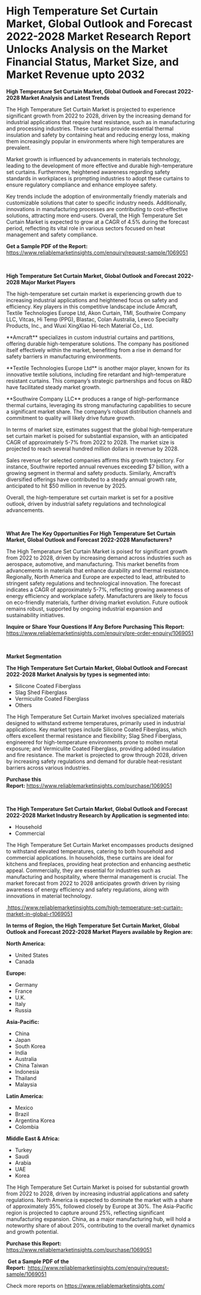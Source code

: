<p><h1>High Temperature Set Curtain Market, Global Outlook and Forecast 2022-2028 Market Research Report Unlocks Analysis on the Market Financial Status, Market Size, and Market Revenue upto 2032</h1></p><p><strong>High Temperature Set Curtain Market, Global Outlook and Forecast 2022-2028 Market Analysis and Latest Trends</strong></p>
<p><p>The High Temperature Set Curtain Market is projected to experience significant growth from 2022 to 2028, driven by the increasing demand for industrial applications that require heat resistance, such as in manufacturing and processing industries. These curtains provide essential thermal insulation and safety by containing heat and reducing energy loss, making them increasingly popular in environments where high temperatures are prevalent.</p><p>Market growth is influenced by advancements in materials technology, leading to the development of more effective and durable high-temperature set curtains. Furthermore, heightened awareness regarding safety standards in workplaces is prompting industries to adopt these curtains to ensure regulatory compliance and enhance employee safety.</p><p>Key trends include the adoption of environmentally friendly materials and customizable solutions that cater to specific industry needs. Additionally, innovations in manufacturing processes are contributing to cost-effective solutions, attracting more end-users. Overall, the High Temperature Set Curtain Market is expected to grow at a CAGR of 4.5% during the forecast period, reflecting its vital role in various sectors focused on heat management and safety compliance.</p></p>
<p><strong>Get a Sample PDF of the Report:&nbsp;</strong> <a href="https://www.reliablemarketinsights.com/enquiry/request-sample/1069051?utm_campaign=3186&utm_medium=2&utm_source=Github&utm_content=ia&utm_term=21032025&utm_id=high-temperature-set-curtain-market-global-outlook-and-forecast-2022-2028">https://www.reliablemarketinsights.com/enquiry/request-sample/1069051</a></p>
<p>&nbsp;</p>
<p><strong>High Temperature Set Curtain Market, Global Outlook and Forecast 2022-2028 Major Market Players</strong></p>
<p><p>The high-temperature set curtain market is experiencing growth due to increasing industrial applications and heightened focus on safety and efficiency. Key players in this competitive landscape include Amcraft, Textile Technologies Europe Ltd, Akon Curtain, TMI, Southwire Company LLC, Vitcas, Hi Temp (PPG), Blastac, Colan Australia, Lewco Specialty Products, Inc., and Wuxi XingXiao Hi-tech Material Co., Ltd.</p><p>**Amcraft** specializes in custom industrial curtains and partitions, offering durable high-temperature solutions. The company has positioned itself effectively within the market, benefiting from a rise in demand for safety barriers in manufacturing environments.</p><p>**Textile Technologies Europe Ltd** is another major player, known for its innovative textile solutions, including fire retardant and high-temperature resistant curtains. This company’s strategic partnerships and focus on R&D have facilitated steady market growth.</p><p>**Southwire Company LLC** produces a range of high-performance thermal curtains, leveraging its strong manufacturing capabilities to secure a significant market share. The company’s robust distribution channels and commitment to quality will likely drive future growth.</p><p>In terms of market size, estimates suggest that the global high-temperature set curtain market is poised for substantial expansion, with an anticipated CAGR of approximately 5-7% from 2022 to 2028. The market size is projected to reach several hundred million dollars in revenue by 2028.</p><p>Sales revenue for selected companies affirms this growth trajectory. For instance, Southwire reported annual revenues exceeding $7 billion, with a growing segment in thermal and safety products. Similarly, Amcraft’s diversified offerings have contributed to a steady annual growth rate, anticipated to hit $50 million in revenue by 2025.</p><p>Overall, the high-temperature set curtain market is set for a positive outlook, driven by industrial safety regulations and technological advancements.</p></p>
<p>&nbsp;</p>
<p><strong>What Are The Key Opportunities For High Temperature Set Curtain Market, Global Outlook and Forecast 2022-2028 Manufacturers?</strong></p>
<p><p>The High Temperature Set Curtain Market is poised for significant growth from 2022 to 2028, driven by increasing demand across industries such as aerospace, automotive, and manufacturing. This market benefits from advancements in materials that enhance durability and thermal resistance. Regionally, North America and Europe are expected to lead, attributed to stringent safety regulations and technological innovation. The forecast indicates a CAGR of approximately 5-7%, reflecting growing awareness of energy efficiency and workplace safety. Manufacturers are likely to focus on eco-friendly materials, further driving market evolution. Future outlook remains robust, supported by ongoing industrial expansion and sustainability initiatives.</p></p>
<p><strong>Inquire or Share Your Questions If Any Before Purchasing This Report:</strong> <a href="https://www.reliablemarketinsights.com/enquiry/pre-order-enquiry/1069051?utm_campaign=3186&utm_medium=2&utm_source=Github&utm_content=ia&utm_term=21032025&utm_id=high-temperature-set-curtain-market-global-outlook-and-forecast-2022-2028">https://www.reliablemarketinsights.com/enquiry/pre-order-enquiry/1069051</a></p>
<p>&nbsp;</p>
<p><strong>Market Segmentation</strong></p>
<p><strong>The High Temperature Set Curtain Market, Global Outlook and Forecast 2022-2028 Market Analysis by types is segmented into:</strong></p>
<p><ul><li>Silicone Coated Fiberglass</li><li>Slag Shed Fiberglass</li><li>Vermiculite Coated Fiberglass</li><li>Others</li></ul></p>
<p><p>The High Temperature Set Curtain Market involves specialized materials designed to withstand extreme temperatures, primarily used in industrial applications. Key market types include Silicone Coated Fiberglass, which offers excellent thermal resistance and flexibility; Slag Shed Fiberglass, engineered for high-temperature environments prone to molten metal exposure; and Vermiculite Coated Fiberglass, providing added insulation and fire resistance. The market is projected to grow through 2028, driven by increasing safety regulations and demand for durable heat-resistant barriers across various industries.</p></p>
<p><strong>Purchase this Report:&nbsp;</strong><a href="https://www.reliablemarketinsights.com/purchase/1069051?utm_campaign=3186&utm_medium=2&utm_source=Github&utm_content=ia&utm_term=21032025&utm_id=high-temperature-set-curtain-market-global-outlook-and-forecast-2022-2028">https://www.reliablemarketinsights.com/purchase/1069051</a></p>
<p>&nbsp;</p>
<p><strong>The High Temperature Set Curtain Market, Global Outlook and Forecast 2022-2028 Market Industry Research by Application is segmented into:</strong></p>
<p><ul><li>Household</li><li>Commercial</li></ul></p>
<p><p>The High Temperature Set Curtain Market encompasses products designed to withstand elevated temperatures, catering to both household and commercial applications. In households, these curtains are ideal for kitchens and fireplaces, providing heat protection and enhancing aesthetic appeal. Commercially, they are essential for industries such as manufacturing and hospitality, where thermal management is crucial. The market forecast from 2022 to 2028 anticipates growth driven by rising awareness of energy efficiency and safety regulations, along with innovations in material technology.</p></p>
<p><a href="https://www.reliablemarketinsights.com/high-temperature-set-curtain-market-in-global-r1069051?utm_campaign=3186&utm_medium=2&utm_source=Github&utm_content=ia&utm_term=21032025&utm_id=high-temperature-set-curtain-market-global-outlook-and-forecast-2022-2028">&nbsp;https://www.reliablemarketinsights.com/high-temperature-set-curtain-market-in-global-r1069051</a></p>
<p><strong>In terms of Region, the High Temperature Set Curtain Market, Global Outlook and Forecast 2022-2028 Market Players available by Region are:</strong></p>
<p>
    <p> <strong> North America: </strong>
        <ul>
            <li>United States</li>
            <li>Canada</li>
        </ul>
        </p> 
    <p> <strong> Europe: </strong>
        <ul>
            <li>Germany</li>
            <li>France</li>
            <li>U.K.</li>
            <li>Italy</li>
            <li>Russia</li>
        </ul>
        </p> 
    <p> <strong> Asia-Pacific: </strong>
        <ul>
            <li>China</li>
            <li>Japan</li>
            <li>South Korea</li>
            <li>India</li>
            <li>Australia</li>
            <li>China Taiwan</li>
            <li>Indonesia</li>
            <li>Thailand</li>
            <li>Malaysia</li>
        </ul>
        </p> 
    <p> <strong> Latin America: </strong>
        <ul>
            <li>Mexico</li>
            <li>Brazil</li>
            <li>Argentina Korea</li>
            <li>Colombia</li>
        </ul>
        </p> 
    <p> <strong> Middle East & Africa: </strong>
        <ul>
            <li>Turkey</li>
            <li>Saudi</li>
            <li>Arabia</li>
            <li>UAE</li>
            <li>Korea</li>
        </ul>
    </p>
    </p>
<p><p>The High Temperature Set Curtain Market is poised for substantial growth from 2022 to 2028, driven by increasing industrial applications and safety regulations. North America is expected to dominate the market with a share of approximately 35%, followed closely by Europe at 30%. The Asia-Pacific region is projected to capture around 25%, reflecting significant manufacturing expansion. China, as a major manufacturing hub, will hold a noteworthy share of about 20%, contributing to the overall market dynamics and growth potential.</p></p>
<p><strong>Purchase this Report: </strong><a href="https://www.reliablemarketinsights.com/purchase/1069051?utm_campaign=3186&utm_medium=2&utm_source=Github&utm_content=ia&utm_term=21032025&utm_id=high-temperature-set-curtain-market-global-outlook-and-forecast-2022-2028">https://www.reliablemarketinsights.com/purchase/1069051</a></p>
<p>&nbsp;<strong>Get a Sample PDF of the Report:&nbsp;&nbsp;</strong><a href="https://www.reliablemarketinsights.com/enquiry/request-sample/1069051?utm_campaign=3186&utm_medium=2&utm_source=Github&utm_content=ia&utm_term=21032025&utm_id=high-temperature-set-curtain-market-global-outlook-and-forecast-2022-2028">https://www.reliablemarketinsights.com/enquiry/request-sample/1069051</a></p>
<p><strong></strong></p>
<p>Check more reports on <a href="https://www.reliablemarketinsights.com/?utm_campaign=3186&utm_medium=2&utm_source=Github&utm_content=ia&utm_term=21032025&utm_id=high-temperature-set-curtain-market-global-outlook-and-forecast-2022-2028">https://www.reliablemarketinsights.com/</a></p>